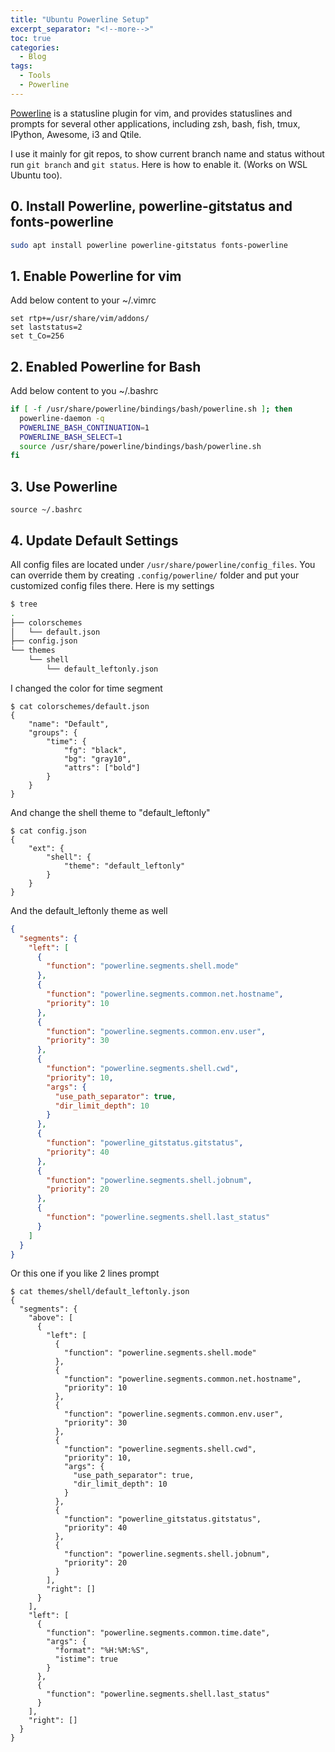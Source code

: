 ```yaml
---
title: "Ubuntu Powerline Setup"
excerpt_separator: "<!--more-->"
toc: true
categories:
  - Blog
tags:
  - Tools
  - Powerline
---
```


[Powerline](https://github.com/powerline/powerline) is a statusline plugin for vim, and provides statuslines and prompts for several other applications, including zsh, bash, fish, tmux, IPython, Awesome, i3 and Qtile.

I use it mainly for git repos, to show current branch name and status without run `git branch` and `git status`. Here is how to enable it. (Works on WSL Ubuntu too).

## 0. Install Powerline, powerline-gitstatus and fonts-powerline
```bash
sudo apt install powerline powerline-gitstatus fonts-powerline
```

## 1. Enable Powerline for vim
Add below content to your ~/.vimrc
```
set rtp+=/usr/share/vim/addons/
set laststatus=2
set t_Co=256
```

## 2. Enabled Powerline for Bash
Add below content to you ~/.bashrc
```bash
if [ -f /usr/share/powerline/bindings/bash/powerline.sh ]; then
  powerline-daemon -q
  POWERLINE_BASH_CONTINUATION=1
  POWERLINE_BASH_SELECT=1
  source /usr/share/powerline/bindings/bash/powerline.sh
fi
```

## 3. Use Powerline
`source ~/.bashrc`

## 4. Update Default Settings
All config files are located under `/usr/share/powerline/config_files`.
You can override them by creating `.config/powerline/` folder and put your customized config files there.
Here is my settings
```bash
$ tree
.
├── colorschemes
│   └── default.json
├── config.json
└── themes
    └── shell
        └── default_leftonly.json
```

I changed the color for time segment
```
$ cat colorschemes/default.json 
{
    "name": "Default",
    "groups": {
        "time": {
            "fg": "black",
            "bg": "gray10",
            "attrs": ["bold"] 
        }
    }
}
```

And change the shell theme to "default_leftonly"
```
$ cat config.json 
{
    "ext": {
        "shell": {
            "theme": "default_leftonly"
        }
    }
}
```

And the default_leftonly theme as well
```json
{
  "segments": {
    "left": [
      {
        "function": "powerline.segments.shell.mode"
      },
      {
        "function": "powerline.segments.common.net.hostname",
        "priority": 10
      },
      {
        "function": "powerline.segments.common.env.user",
        "priority": 30
      },
      {
        "function": "powerline.segments.shell.cwd",
        "priority": 10,
        "args": {
          "use_path_separator": true,
          "dir_limit_depth": 10
        }
      },
      {
        "function": "powerline_gitstatus.gitstatus",
        "priority": 40
      },
      {
        "function": "powerline.segments.shell.jobnum",
        "priority": 20
      },
      {
        "function": "powerline.segments.shell.last_status"
      }
    ]
  }
}

```

Or this one if you like 2 lines prompt
```
$ cat themes/shell/default_leftonly.json
{
  "segments": {
    "above": [
      {
        "left": [
          {
            "function": "powerline.segments.shell.mode"
          },
          {
            "function": "powerline.segments.common.net.hostname",
            "priority": 10
          },
          {
            "function": "powerline.segments.common.env.user",
            "priority": 30
          },
          {
            "function": "powerline.segments.shell.cwd",
            "priority": 10,
            "args": {
              "use_path_separator": true,
              "dir_limit_depth": 10
            }
          },
          {
            "function": "powerline_gitstatus.gitstatus",
            "priority": 40
          },
          {
            "function": "powerline.segments.shell.jobnum",
            "priority": 20
          }
        ],
        "right": []
      }
    ],
    "left": [
      {
        "function": "powerline.segments.common.time.date",
        "args": {
          "format": "%H:%M:%S",
          "istime": true
        }
      },
      {
        "function": "powerline.segments.shell.last_status"
      }
    ],
    "right": []
  }
}

```


